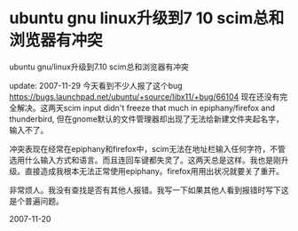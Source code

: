 # ubuntu gnu linux升级到7 10 scim总和浏览器有冲突

ubuntu gnu/linux升级到7.10 scim总和浏览器有冲突

update: 2007-11-29 今天看到不少人报了这个bug https://bugs.launchpad.net/ubuntu/+source/libx11/+bug/66104
现在还没有完全解决。这两天scim input didn't freeze that much in epiphany/firefox and thunderbird, 但在gnome默认的文件管理器却出现了无法给新建文件夹起名字，输入不了。

冲突表现在经常在epiphany和firefox中，scim无法在地址栏输入任何字符，不管选用什么输入方式和语言。而且连回车键都失灵了。这两天总是这样。我也是刚升级。直接造成我根本无法正常使用epiphany。firefox用用出状况就要关了重开。

非常烦人。我没有查找是否有其他人报错。我写一下如果其他人看到报错时写下这是个普遍问题。

2007-11-20